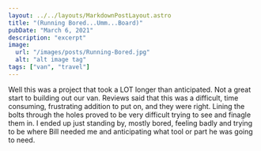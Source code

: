 ```yaml
---
layout: ../../layouts/MarkdownPostLayout.astro
title: "(Running Bored...Umm...Board)"
pubDate: "March 6, 2021"
description: "excerpt"
image:
  url: "/images/posts/Running-Bored.jpg"
  alt: "alt image tag"
tags: ["van", "travel"]
---
```


Well this was a project that took a LOT longer than anticipated. Not a great start to building out our van. Reviews said that this was a difficult, time consuming, frustrating addition to put on, and they were right. Lining the bolts through the holes proved to be very difficult trying to see and finagle them in. I ended up just standing by, mostly bored, feeling badly and trying to be where Bill needed me and anticipating what tool or part he was going to need.
